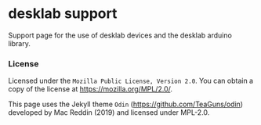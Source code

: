 # desklab support

Support page for the use of desklab devices and the desklab arduino library.

### License

Licensed under the ``Mozilla Public License, Version 2.0``. You can obtain a copy of the license at https://mozilla.org/MPL/2.0/.

This page uses the Jekyll theme ``Odin`` (https://github.com/TeaGuns/odin) developed by Mac Reddin (2019) and licensed under MPL-2.0.
